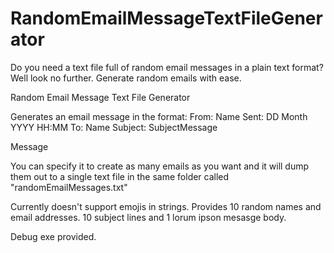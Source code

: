 # RandomEmailMessageTextFileGenerator
Do you need a text file full of random email messages in a plain text format? Well look no further. Generate random emails with ease.

Random Email Message Text File Generator
  
Generates an email message in the format:
  From: Name <email>
  Sent: DD Month YYYY HH:MM
  To: Name <email>
  Subject: SubjectMessage
  
  Message
  
You can specify it to create as many emails as you want and it will dump them out
to a single text file in the same folder called "randomEmailMessages.txt"
  
Currently doesn't support emojis in strings. 
Provides 10 random names and email addresses. 10 subject lines and 1 lorum ipson mesasge body.
  
Debug exe provided.
